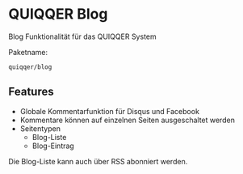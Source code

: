 
QUIQQER Blog
========

Blog Funktionalität für das QUIQQER System

Paketname:

    quiqqer/blog

Features
--------

- Globale Kommentarfunktion für Disqus und Facebook
- Kommentare können auf einzelnen Seiten ausgeschaltet werden
- Seitentypen
    - Blog-Liste
    - Blog-Eintrag

Die Blog-Liste kann auch über RSS abonniert werden.
